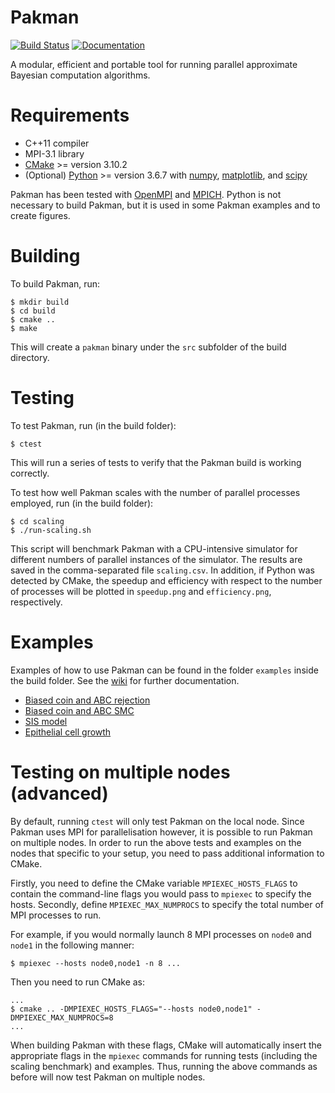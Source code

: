 # Pakman

[![Build Status](https://travis-ci.com/ThomasPak/pakman.svg?branch=master)](https://travis-ci.com/ThomasPak/pakman) [![Documentation](https://codedocs.xyz/ThomasPak/pakman.svg)](https://codedocs.xyz/ThomasPak/pakman/)

A modular, efficient and portable tool for running parallel approximate
Bayesian computation algorithms.

# Requirements

* C++11 compiler
* MPI-3.1 library
* [CMake](https://cmake.org/) >= version 3.10.2
* (Optional) [Python](https://www.python.org/) >= version 3.6.7 with
  [numpy](https://www.numpy.org/), [matplotlib](https://matplotlib.org/), and
  [scipy](https://scipy.org/)

Pakman has been tested with [OpenMPI](https://www.open-mpi.org/) and
[MPICH](https://www.mpich.org/).  Python is not necessary to build Pakman, but
it is used in some Pakman examples and to create figures.

# Building

To build Pakman, run:

```
$ mkdir build
$ cd build
$ cmake ..
$ make
```

This will create a `pakman` binary under the `src` subfolder of the build
directory.

# Testing

To test Pakman, run (in the build folder):

```
$ ctest
```

This will run a series of tests to verify that the Pakman build is working
correctly.

To test how well Pakman scales with the number of parallel processes employed,
run (in the build folder):

```
$ cd scaling
$ ./run-scaling.sh
```

This script will benchmark Pakman with a CPU-intensive simulator for different
numbers of parallel instances of the simulator.  The results are saved in the
comma-separated file `scaling.csv`.  In addition, if Python was detected by
CMake, the speedup and efficiency with respect to the number of processes will
be plotted in `speedup.png` and `efficiency.png`, respectively.

# Examples

Examples of how to use Pakman can be found in the folder `examples` inside the
build folder.  See the [wiki](https://github.com/ThomasPak/pakman/wiki) for
further documentation.

* [Biased coin and ABC rejection](https://github.com/ThomasPak/pakman/wiki/Example:-biased-coin-flip-and-ABC-rejection)
* [Biased coin and ABC SMC](https://github.com/ThomasPak/pakman/wiki/Example:-biased-coin-flip-and-ABC-SMC)
* [SIS model](https://github.com/ThomasPak/pakman/wiki/Example:-SIS-model)
* [Epithelial cell growth](https://github.com/ThomasPak/pakman/wiki/Example:-epithelial-cell-growth)

# Testing on multiple nodes (advanced)

By default, running `ctest` will only test Pakman on the local node.  Since
Pakman uses MPI for parallelisation however, it is possible to run Pakman on
multiple nodes.  In order to run the above tests and examples on the nodes that
specific to your setup, you need to pass additional information to CMake.

Firstly, you need to define the CMake variable `MPIEXEC_HOSTS_FLAGS` to contain
the command-line flags you would pass to `mpiexec` to specify the hosts.
Secondly, define `MPIEXEC_MAX_NUMPROCS` to specify the total number of MPI
processes to run.

For example, if you would normally launch 8 MPI processes on `node0` and `node1` in
the following manner:

```
$ mpiexec --hosts node0,node1 -n 8 ...
```

Then you need to run CMake as:

```
...
$ cmake .. -DMPIEXEC_HOSTS_FLAGS="--hosts node0,node1" -DMPIEXEC_MAX_NUMPROCS=8
...
```

When building Pakman with these flags, CMake will automatically insert the
appropriate flags in the `mpiexec` commands for running tests (including the
scaling benchmark) and examples.  Thus, running the above commands as before
will now test Pakman on multiple nodes.
